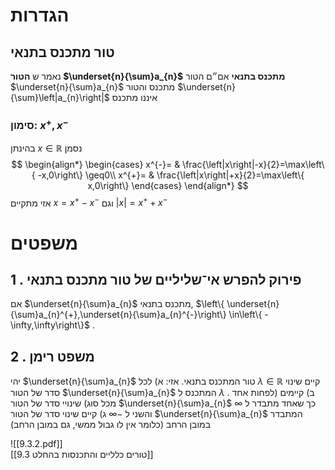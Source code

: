  
# הגדרות  
## טור מתכנס בתנאי 
 נאמר ש **הטור $\underset{n}{\sum}a_{n}$** **מתכנס בתנאי** אם״ם הטור $\underset{n}{\sum}a_{n}$ מתכנס והטור $\underset{n}{\sum}\left|a_{n}\right|$ איננו מתכנס 
 
### סימון: $x^{+},x^{-}$ 
 בהינתן $x\in\mathbb{R}$ נסמן $$
 \begin{align*} \begin{cases} x^{-}= & \frac{\left|x\right|-x}{2}=\max\left\{ -x,0\right\} \geq0\\ x^{+}= & \frac{\left|x\right|+x}{2}=\max\left\{ x,0\right\} \end{cases} \end{align*} $$
 אזי מתקיים $x=x^{+}-x^{-}$ וגם $\left|x\right|=x^{+}+x^{-}$ 
 
# משפטים 
 
## 1 . פירוק להפרש אי־שליליים של טור מתכנס בתנאי 
 אם $\underset{n}{\sum}a_{n}$ מתכנס בתנאי, $\left\{ \underset{n}{\sum}a_{n}^{+},\underset{n}{\sum}a_{n}^{-}\right\} \in\left\{ -\infty,\infty\right\}$ . 
 
## 2 . משפט רימן 
 יהי $\underset{n}{\sum}a_{n}$ טור המתכנס בתנאי. אזי: 
 א) לכל $\lambda\in\mathbb{R}$ קיים שינוי סדר של הטור $\underset{n}{\sum}a_{n}$ המתכנס ל $\lambda$ . 
 ב) קיימים (לפחות אחד מכל סוג) שינויי סדר של הטור $\underset{n}{\sum}a_{n}$ כך שאחד מתבדר ל $\infty$ והשני ל $-\infty$ 
 ג) קיים שינוי סדר של הטור $\underset{n}{\sum}a_{n}$ המתבדר במובן הרחב (כלומר אין לו גבול ממשי, גם במובן הרחב) 

![[9.3.2.pdf]]  
[[9.3 טורים כלליים והתכנסות בהחלט]] 